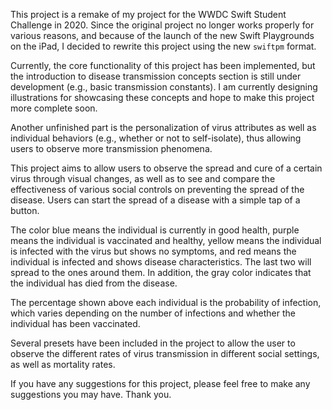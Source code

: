 This project is a remake of my project for the WWDC Swift Student Challenge in 2020. Since the original project no longer works properly for various reasons, and because of the launch of the new Swift Playgrounds on the iPad, I decided to rewrite this project using the new `swiftpm` format.

Currently, the core functionality of this project has been implemented, but the introduction to disease transmission concepts section is still under development (e.g., basic transmission constants). I am currently designing illustrations for showcasing these concepts and hope to make this project more complete soon.

Another unfinished part is the personalization of virus attributes as well as individual behaviors (e.g., whether or not to self-isolate), thus allowing users to observe more transmission phenomena.

This project aims to allow users to observe the spread and cure of a certain virus through visual changes, as well as to see and compare the effectiveness of various social controls on preventing the spread of the disease. Users can start the spread of a disease with a simple tap of a button.
                                            
The color blue means the individual is currently in good health, purple means the individual is vaccinated and healthy, yellow means the individual is infected with the virus but shows no symptoms, and red means the individual is infected and shows disease characteristics. The last two will spread to the ones around them. In addition, the gray color indicates that the individual has died from the disease.

The percentage shown above each individual is the probability of infection, which varies depending on the number of infections and whether the individual has been vaccinated.

Several presets have been included in the project to allow the user to observe the different rates of virus transmission in different social settings, as well as mortality rates.

If you have any suggestions for this project, please feel free to make any suggestions you may have. Thank you.
